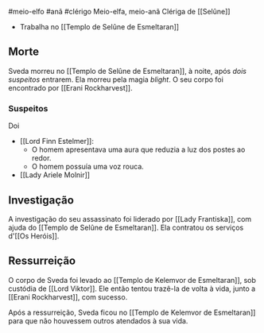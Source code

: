 #meio-elfo #anã #clérigo 
Meio-elfa, meio-anã
Clériga de [[Selûne]]

- Trabalha no [[Templo de Selûne de Esmeltaran]]

## Morte
Sveda morreu no [[Templo de Selûne de Esmeltaran]], à noite, após *dois suspeitos* entrarem. Ela morreu pela magia _blight_. O seu corpo foi encontrado por [[Erani Rockharvest]].

### Suspeitos
Doi
- [[Lord Finn Estelmer]]: 
	- O homem apresentava uma aura que reduzia a luz dos postes ao redor. 
	- O homem possuía uma voz rouca. 
- [[Lady Ariele Molnir]]

## Investigação
A investigação do seu assassinato foi liderado por [[Lady Frantiska]], com ajuda do [[Templo de Selûne de Esmeltaran]]. Ela contratou os serviços d'[[Os Heróis]].

## Ressurreição
O corpo de Sveda foi levado ao [[Templo de Kelemvor de Esmeltaran]], sob custódia de [[Lord Viktor]]. Ele então tentou trazê-la de volta à vida, junto a [[Erani Rockharvest]], com sucesso.

Após a ressurreição, Sveda ficou no [[Templo de Kelemvor de Esmeltaran]] para que não houvessem outros atendados à sua vida.
